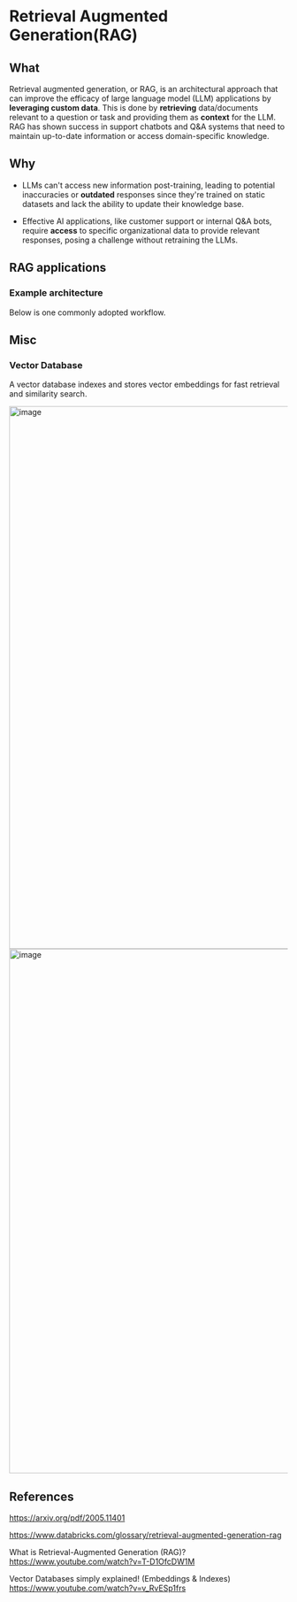 # Retrieval Augmented Generation(RAG)

## What

Retrieval augmented generation, or RAG, is an architectural approach that can improve the efficacy of large language 
model (LLM) applications by **leveraging custom data**. This is done by **retrieving** data/documents relevant to a question 
or task and providing them as **context** for the LLM. RAG has shown success in support chatbots and Q&A systems that 
need to maintain up-to-date information or access domain-specific knowledge.

## Why

- LLMs can't access new information post-training, leading to potential inaccuracies or **outdated** responses since 
  they're trained on static datasets and lack the ability to update their knowledge base.

- Effective AI applications, like customer support or internal Q&A bots, require **access** to specific organizational 
  data to provide relevant responses, posing a challenge without retraining the LLMs.


  
## RAG applications

### Example architecture

Below is one commonly adopted workflow.

## Misc

### Vector Database

A vector database indexes and stores vector embeddings for fast retrieval and similarity search.

<img width="981" alt="image" src="https://gist.github.com/assets/47337188/8c91df7d-2d62-4a9c-be02-fc495a9cc069">

<img width="948" alt="image" src="https://gist.github.com/assets/47337188/26c049f2-9bf6-4890-8cbf-9da776a2b598">


## References

https://arxiv.org/pdf/2005.11401

https://www.databricks.com/glossary/retrieval-augmented-generation-rag

What is Retrieval-Augmented Generation (RAG)?
https://www.youtube.com/watch?v=T-D1OfcDW1M

Vector Databases simply explained! (Embeddings & Indexes)
https://www.youtube.com/watch?v=v_RvESp1frs